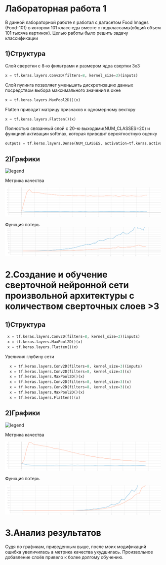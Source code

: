 # Лабораторная работа 1 

В данной лабораторной работе я работал с датасетом Food Images (Food-101)
в котором 101 класс еды вместе с подклассамы(общий объем 101 тысяча картинок).
Целью работы было решить задачу классификации

## 1)Структура
Слой сверетки с 8-ю фильтрами и размером ядра свертки 3х3

```python
x = tf.keras.layers.Conv2D(filters=8, kernel_size=3)(inputs)
```
Слой пулинга позволяет уменьшить дискретизацию данных посредством выбора максимального значения в окне 
```python
x = tf.keras.layers.MaxPool2D()(x)
```
Flatten приводит матрицу признаков к одномерному вектору 
```python
x = tf.keras.layers.Flatten()(x)
```
Полностью связанный слой с 20-ю выходами(NUM_CLASSES=20) и функцией активации softmax, которая приводит вероятностную оценку
```python
outputs = tf.keras.layers.Dense(NUM_CLASSES, activation=tf.keras.activations.softmax)(x)
```
## 2)Графики 
![legend](https://user-images.githubusercontent.com/80068414/110239448-f25d1180-7f57-11eb-89d3-f19ba3d1d67a.png)

Метрика качества

![gr1](https://github.com/TexnoBY/CNN-food-101/blob/master/graphics/epoch_categorical_accuracy%20_1.svg)


Функция потерь
![gr2](https://github.com/TexnoBY/CNN-food-101/blob/master/graphics/epoch_loss%20_1.svg)

# 2.Создание и обучение сверточной нейронной сети произвольной архитектуры с количеством сверточных слоев >3
## 1)Структура
```python
 x = tf.keras.layers.Conv2D(filters=8, kernel_size=3)(inputs)
 x = tf.keras.layers.MaxPool2D()(x)
 x = tf.keras.layers.Flatten()(x)
```
Увеличил глубину сети 
```python
  x = tf.keras.layers.Conv2D(filters=8, kernel_size=3)(inputs)
  x = tf.keras.layers.Conv2D(filters=8, kernel_size=3)(x)
  x = tf.keras.layers.MaxPool2D()(x)
  x = tf.keras.layers.Conv2D(filters=8, kernel_size=3)(x)
  x = tf.keras.layers.Conv2D(filters=8, kernel_size=3)(x)
  x = tf.keras.layers.MaxPool2D()(x)
  x = tf.keras.layers.Flatten()(x)
```
## 2)Графики
![legend](https://user-images.githubusercontent.com/80068414/110239448-f25d1180-7f57-11eb-89d3-f19ba3d1d67a.png)

Метрика качества

![gr3](https://github.com/TexnoBY/CNN-food-101/blob/master/graphics/epoch_categorical_accuracy_2.svg)

Функция потерь

![gr4](https://github.com/TexnoBY/CNN-food-101/blob/master/graphics/epoch_loss_2.svg)

# 3.Анализ результатов
Судя по графикам, приведенным выше, после моих модификаций ошибка увеличилась а метрика качества ухудшилась.
Произвольное добавление слоёв привело к более долгому обучению.

